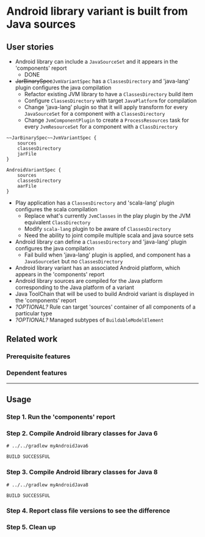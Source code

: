 # Android library variant is built from Java sources

## User stories

- Android library can include a `JavaSourceSet` and it appears in the 'components' report
    - DONE
- ~~JarBinarySpec~~`JvmVariantSpec` has a `ClassesDirectory` and 'java-lang' plugin configures the java compilation
    - Refactor existing JVM library to have a `ClassesDirectory` build item
    - Configure `ClassesDirectory` with target `JavaPlatform` for compilation
    - Change 'java-lang' plugin so that it will apply transform for every `JavaSourceSet` for a component with a `ClassesDirectory`
    - Change `JvmComponentPlugin` to create a `ProcessResources` task for every `JvmResourceSet` for a component with a `ClassDirectory`

```
~~JarBinarySpec~~JvmVariantSpec {
    sources
    classesDirectory
    jarFile
}

AndroidVariantSpec {
    sources
    classesDirectory
    aarFile
}
```

- Play application has a `ClassesDirectory` and 'scala-lang' plugin configures the scala compilation
    - Replace what's currently `JvmClasses` in the play plugin by the JVM equivalent `ClassDirectory`
    - Modify `scala-lang` plugin to be aware of `ClassesDirectory`
    - Need the ability to joint compile multiple scala and java source sets
- Android library can define a `ClassesDirectory` and 'java-lang' plugin configures the java compilation
    - Fail build when 'java-lang' plugin is applied, and component has a `JavaSourceSet` but no `ClassesDirectory`
- Android library variant has an associated Android platform, which appears in the 'components' report
- Android library sources are compiled for the Java platform corresponding to the Java platform of a variant
- Java ToolChain that will be used to build Android variant is displayed in the 'components' report
- _?OPTIONAL?_ Rule can target 'sources' container of all components of a particular type
- _?OPTIONAL?_ Managed subtypes of `BuildableModelElement`

## Related work

### Prerequisite features

### Dependent features

----

## Usage

### Step 1. Run the 'components' report

### Step 2. Compile Android library classes for Java 6

    # ../../gradlew myAndroidJava6

    BUILD SUCCESSFUL

### Step 3. Compile Android library classes for Java 8

    # ../../gradlew myAndroidJava8

    BUILD SUCCESSFUL

### Step 4. Report class file versions to see the difference

### Step 5. Clean up
